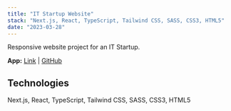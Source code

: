 ```yaml
---
title: "IT Startup Website"
stack: "Next.js, React, TypeScript, Tailwind CSS, SASS, CSS3, HTML5"
date: "2023-03-28"
---
```


Responsive website project for an IT Startup.

**App:** [Link](https://it-startup-website.vercel.app/) | [GitHub](https://github.com/dawidmarek95x/next_startup-website)

## Technologies

Next.js, React, TypeScript, Tailwind CSS, SASS, CSS3, HTML5
